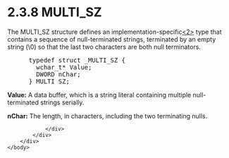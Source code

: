 <html dir="LTR" xmlns:mshelp="http://msdn.microsoft.com/mshelp" xmlns:ddue="http://ddue.schemas.microsoft.com/authoring/2003/5" xmlns:xlink="http://www.w3.org/1999/xlink" xmlns:tool="http://www.microsoft.com/tooltip">
    <head>
        <meta http-equiv="Content-Type" content="text/html; CHARSET=utf-8"></meta>
        <meta name="save" content="history"></meta>
        <title>2.3.8 MULTI_SZ</title>
        <xml>
            <mshelp:toctitle title="2.3.8 MULTI_SZ"></mshelp:toctitle>
            <mshelp:rltitle title="[MS-DTYP]: MULTI_SZ"></mshelp:rltitle>
            <mshelp:keyword index="A" term="fd7b2d81-b1d7-414f-a3df-c66fabc578db"></mshelp:keyword>
            <mshelp:attr name="DCSext.ContentType" value="open specification"></mshelp:attr>
            <mshelp:attr name="AssetID" value="fd7b2d81-b1d7-414f-a3df-c66fabc578db"></mshelp:attr>
            <mshelp:attr name="TopicType" value="kbRef"></mshelp:attr>
            <mshelp:attr name="DCSext.Title" value="[MS-DTYP]: MULTI_SZ" />
        </xml>
    </head>
    <body>
        <div id="header">
            <h1 class="heading">2.3.8 MULTI_SZ</h1>
        </div>
        <div id="mainSection">
            <div id="mainBody">
                <div id="allHistory" class="saveHistory"></div>
                <div id="sectionSection0" class="section" name="collapseableSection">
                    

<p>The MULTI_SZ structure defines an implementation-specific<a id="Appendix_A_Target_2"></a><a href="11e1608c-6169-4fbc-9c33-373fc9b224f4.md#Appendix_A_2" aria-label="Product behavior note 2">&lt;2&gt;</a> type that contains a sequence of
null-terminated strings, terminated by an empty string (\0) so that the last
two characters are both null terminators.</p>

<dl>
<dd>
<div><pre> typedef struct _MULTI_SZ {
   wchar_t* Value;
   DWORD nChar;
 } MULTI_SZ;
</pre></div>
</dd></dl>

<p><b>Value:</b>  A data buffer, which is a
string literal containing multiple null-terminated strings serially.</p>

<p><b>nChar:</b>  The length, in characters,
including the two terminating nulls.</p>


                </div>
            </div>
        </div>
    </body>
</html>